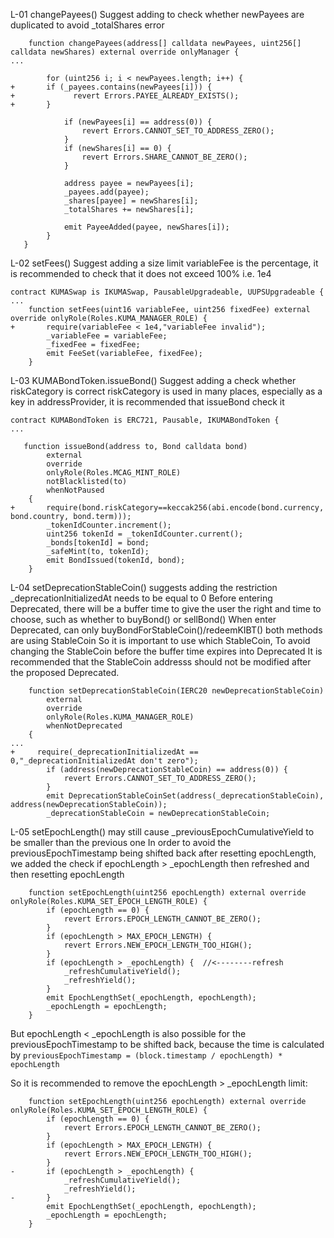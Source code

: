 L-01
changePayees() Suggest adding to check whether newPayees are duplicated to avoid _totalShares error

```solidity
    function changePayees(address[] calldata newPayees, uint256[] calldata newShares) external override onlyManager {
...

        for (uint256 i; i < newPayees.length; i++) {
+	    if (_payees.contains(newPayees[i])) {
+	          revert Errors.PAYEE_ALREADY_EXISTS();
+	    }    

            if (newPayees[i] == address(0)) {
                revert Errors.CANNOT_SET_TO_ADDRESS_ZERO();
            }
            if (newShares[i] == 0) {
                revert Errors.SHARE_CANNOT_BE_ZERO();
            }

            address payee = newPayees[i];
            _payees.add(payee);
            _shares[payee] = newShares[i];
            _totalShares += newShares[i];

            emit PayeeAdded(payee, newShares[i]);
        }
   }

```
L-02
setFees() Suggest adding a size limit
variableFee is the percentage, it is recommended to check that it does not exceed 100% i.e. 1e4

```solidity
contract KUMASwap is IKUMASwap, PausableUpgradeable, UUPSUpgradeable {
...
    function setFees(uint16 variableFee, uint256 fixedFee) external override onlyRole(Roles.KUMA_MANAGER_ROLE) {
+       require(variableFee < 1e4,"variableFee invalid");
        _variableFee = variableFee;
        _fixedFee = fixedFee;
        emit FeeSet(variableFee, fixedFee);
    }
```

L-03
KUMABondToken.issueBond() Suggest adding a check whether riskCategory is correct
riskCategory is used in many places, especially as a key in addressProvider, it is recommended that issueBond check it
```solidity
contract KUMABondToken is ERC721, Pausable, IKUMABondToken {
...

   function issueBond(address to, Bond calldata bond)
        external
        override
        onlyRole(Roles.MCAG_MINT_ROLE)
        notBlacklisted(to)
        whenNotPaused
    {
+   	require(bond.riskCategory==keccak256(abi.encode(bond.currency, bond.country, bond.term)));
        _tokenIdCounter.increment();
        uint256 tokenId = _tokenIdCounter.current();
        _bonds[tokenId] = bond; 
        _safeMint(to, tokenId);
        emit BondIssued(tokenId, bond);
    }
```

L-04
setDeprecationStableCoin() suggests adding the restriction _deprecationInitializedAt needs to be equal to 0
Before entering Deprecated, there will be a buffer time to give the user the right and time to choose, such as whether to buyBond() or sellBond()
When enter Deprecated, can only buyBondForStableCoin()/redeemKIBT() both methods are using StableCoin
So it is important to use which StableCoin, To avoid changing the StableCoin before the buffer time expires into Deprecated
It is recommended that the StableCoin addresss should not be modified after the proposed Deprecated.

```solidity
    function setDeprecationStableCoin(IERC20 newDeprecationStableCoin)
        external
        override
        onlyRole(Roles.KUMA_MANAGER_ROLE)
        whenNotDeprecated
    {
...
+     require(_deprecationInitializedAt == 0,"_deprecationInitializedAt don't zero");
        if (address(newDeprecationStableCoin) == address(0)) {
            revert Errors.CANNOT_SET_TO_ADDRESS_ZERO();
        }
        emit DeprecationStableCoinSet(address(_deprecationStableCoin), address(newDeprecationStableCoin));
        _deprecationStableCoin = newDeprecationStableCoin;  
```


L-05
setEpochLength() may still cause _previousEpochCumulativeYield to be smaller than the previous one
In order to avoid the previousEpochTimestamp being shifted back after resetting epochLength, we added the check
if epochLength > _epochLength then refreshed and then resetting epochLength

```solidity
    function setEpochLength(uint256 epochLength) external override onlyRole(Roles.KUMA_SET_EPOCH_LENGTH_ROLE) {
        if (epochLength == 0) {
            revert Errors.EPOCH_LENGTH_CANNOT_BE_ZERO();
        }
        if (epochLength > MAX_EPOCH_LENGTH) {
            revert Errors.NEW_EPOCH_LENGTH_TOO_HIGH();
        }     
        if (epochLength > _epochLength) {  //<--------refresh
            _refreshCumulativeYield();
            _refreshYield();
        }
        emit EpochLengthSet(_epochLength, epochLength);
        _epochLength = epochLength;
    }
```

But epochLength < _epochLength is also possible for the previousEpochTimestamp to be shifted back, because the time is calculated by ```previousEpochTimestamp = (block.timestamp / epochLength) * epochLength``` 

So it is recommended to remove the epochLength > _epochLength limit:

```solidity
    function setEpochLength(uint256 epochLength) external override onlyRole(Roles.KUMA_SET_EPOCH_LENGTH_ROLE) {
        if (epochLength == 0) {
            revert Errors.EPOCH_LENGTH_CANNOT_BE_ZERO();
        }
        if (epochLength > MAX_EPOCH_LENGTH) {
            revert Errors.NEW_EPOCH_LENGTH_TOO_HIGH();
        }     
-       if (epochLength > _epochLength) {
            _refreshCumulativeYield();
            _refreshYield();
-       }
        emit EpochLengthSet(_epochLength, epochLength);
        _epochLength = epochLength;
    }
```